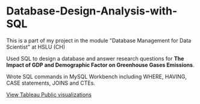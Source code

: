 # Database-Design-Analysis-with-SQL
This is a part of my project  in the module "Database Management for Data Scientist" at HSLU (CH)

Used SQL to design a database and answer research questions for **The Impact of GDP and Demographic Factor on Greenhouse Gases Emissions**.

Wrote SQL commands in MySQL Workbench including WHERE, HAVING, CASE statements, JOINS and CTEs. 

[View Tableau Public visualizations]()
